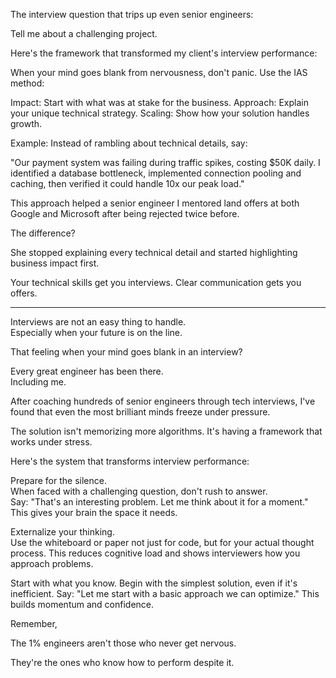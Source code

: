 
The interview question that trips up even senior engineers:

Tell me about a challenging project.

Here's the framework that transformed my client's interview performance:

When your mind goes blank from nervousness, don't panic. Use the IAS method:

Impact: Start with what was at stake for the business. 
Approach: Explain your unique technical strategy. 
Scaling: Show how your solution handles growth.

Example: Instead of rambling about technical details, say:

"Our payment system was failing during traffic spikes, costing $50K daily. I identified a database bottleneck, implemented connection pooling and caching, then verified it could handle 10x our peak load."

This approach helped a senior engineer I mentored land offers at both Google and Microsoft after being rejected twice before.

The difference?

She stopped explaining every technical detail and started highlighting business impact first.

Your technical skills get you interviews. Clear communication gets you offers.



**************

Interviews are not an easy thing to handle.  
Especially when your future is on the line.  
  
That feeling when your mind goes blank in an interview?  
  
Every great engineer has been there.  
Including me.  
  
After coaching hundreds of senior engineers through tech interviews, I've found that even the most brilliant minds freeze under pressure.  
  
The solution isn't memorizing more algorithms. It's having a framework that works under stress.  
  
Here's the system that transforms interview performance:  
  
Prepare for the silence.  
When faced with a challenging question, don't rush to answer.  
Say: "That's an interesting problem. Let me think about it for a moment." This gives your brain the space it needs.  
  
Externalize your thinking.  
Use the whiteboard or paper not just for code, but for your actual thought process. This reduces cognitive load and shows interviewers how you approach problems.  
  
Start with what you know. Begin with the simplest solution, even if it's inefficient. Say: "Let me start with a basic approach we can optimize." This builds momentum and confidence.  
  
Remember,  
  
The 1% engineers aren't those who never get nervous.  
  
They're the ones who know how to perform despite it.